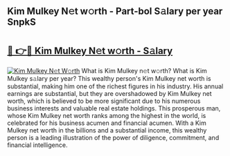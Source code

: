 ## Kim Mulkey N𝚎t w𝚘rth - Part-boI S𝚊lary per year SnpkS

# <h2><a href="http://gc1bkd.nevu.top/?p=Kim+Mulkey">🔗 👉🔴 Kim Mulkey N𝚎t w𝚘rth - S𝚊lary</a></h2>

[![Kim Mulkey N𝚎t W𝚘rth](https://i.imgur.com/Oavwk0R.jpeg)](http://gc1bkd.nevu.top/?p=Kim+Mulkey)
What is Kim Mulkey n𝚎t w𝚘rth? What is Kim Mulkey s𝚊lary per year?
This wealthy person's Kim Mulkey net worth is substantial, making him one of the richest figures in his industry. His annual earnings are substantial, but they are overshadowed by Kim Mulkey net worth, which is believed to be more significant due to his numerous business interests and valuable real estate holdings. This prosperous man, whose Kim Mulkey net worth ranks among the highest in the world, is celebrated for his business acumen and financial acumen. With a Kim Mulkey net worth in the billions and a substantial income, this wealthy person is a leading illustration of the power of diligence, commitment, and financial intelligence.
